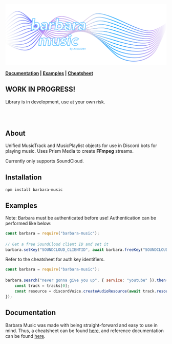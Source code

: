 <img src="./media/Banner.png">

<b>[Documentation](https://avoxel284.github.io/barbara) | [Examples](https://github.com/Avoxel284/barbara/examples) | [Cheatsheet](https://github.com/Avoxel284/barbara/cheatsheet.md)</b>

## **WORK IN PROGRESS!**

Library is in development, use at your own risk.

<br>
<br>

## About

Unified MusicTrack and MusicPlaylist objects for use in Discord bots for playing music. Uses Prism Media to create **FFmpeg** streams.

Currently only supports SoundCloud.

## Installation

```
npm install barbara-music
```

## Examples

Note: Barbara must be authenticated before use!
Authentication can be performed like below:

```js
const barbara = require("barbara-music");

// Get a free SoundCloud client ID and set it
barbara.setKey("SOUNDCLOUD_CLIENTID", await barbara.freeKey("SOUNDCLOUD_CLIENTID"));
```

Refer to the cheatsheet for auth key identifiers.

```js
const barbara = require("barbara-music");

barbara.search("never gonna give you up", { service: "youtube" }).then(async (tracks) => {
	const track = tracks[0];
	const resource = discordVoice.createAudioResource(await track.resource());
});
```

## Documentation

Barbara Music was made with being straight-forward and easy to use in mind. Thus, a cheatsheet can be found [here](https://github.com/Avoxel284/barbara/cheatsheet.md), and reference documentation can be found [here](https://avoxel284.github.io/barbara).
